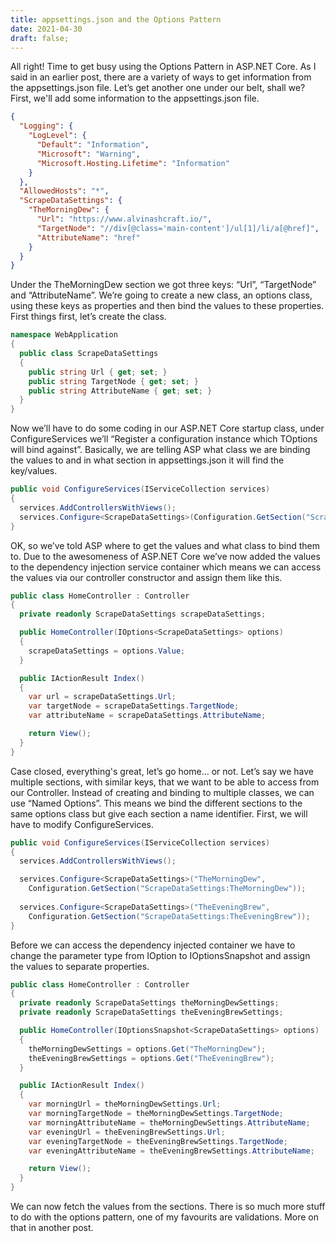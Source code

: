 ```yaml
---
title: appsettings.json and the Options Pattern
date: 2021-04-30
draft: false;
---
```

All right! Time to get busy using the Options Pattern in ASP.NET Core. As I said in an earlier post, there are a variety of ways to get information from the appsettings.json file. Let’s get another one under our belt, shall we? First, we'll add some information to the appsettings.json file.

```json
{
  "Logging": {
    "LogLevel": {
      "Default": "Information",
      "Microsoft": "Warning",
      "Microsoft.Hosting.Lifetime": "Information"
    }
  },
  "AllowedHosts": "*",
  "ScrapeDataSettings": {
    "TheMorningDew": {
      "Url": "https://www.alvinashcraft.io/",
      "TargetNode": "//div[@class='main-content']/ul[1]/li/a[@href]",
      "AttributeName": "href"
    }
  }
}
```

Under the TheMorningDew section we got three keys: “Url”, “TargetNode” and “AttributeName”. We’re going to create a new class, an options class, using these keys as properties and then bind the values to these properties. First things first, let’s create the class.

```csharp
namespace WebApplication
{
  public class ScrapeDataSettings
  {
    public string Url { get; set; }
    public string TargetNode { get; set; }
    public string AttributeName { get; set; }
  }
}
```

Now we’ll have to do some coding in our ASP.NET Core startup class, under ConfigureServices we’ll “Register a configuration instance which TOptions will bind against”. Basically, we are telling ASP what class we are binding the values to and in what section in appsettings.json it will find the key/values.

```csharp
public void ConfigureServices(IServiceCollection services)
{
  services.AddControllersWithViews();
  services.Configure<ScrapeDataSettings>(Configuration.GetSection("ScrapeDataSettings:TheMorningDew"));
}
```

OK, so we’ve told ASP where to get the values and what class to bind them to. Due to the awesomeness of ASP.NET Core we’ve now added the values to the dependency injection service container which means we can access the values via our controller constructor and assign them like this.

```csharp
public class HomeController : Controller
{
  private readonly ScrapeDataSettings scrapeDataSettings;

  public HomeController(IOptions<ScrapeDataSettings> options)
  {
    scrapeDataSettings = options.Value;
  }

  public IActionResult Index()
  {
    var url = scrapeDataSettings.Url;
    var targetNode = scrapeDataSettings.TargetNode;
    var attributeName = scrapeDataSettings.AttributeName;

    return View();
  }
}
```

Case closed, everything's great, let’s go home… or not.
Let’s say we have multiple sections, with similar keys, that we want to be able to access from our Controller. Instead of creating and binding to multiple classes, we can use “Named Options”. This means we bind the different sections to the same options class but give each section a name identifier. First, we will have to modify ConfigureServices.

```csharp
public void ConfigureServices(IServiceCollection services)
{
  services.AddControllersWithViews();

  services.Configure<ScrapeDataSettings>("TheMorningDew", 
    Configuration.GetSection("ScrapeDataSettings:TheMorningDew"));
            
  services.Configure<ScrapeDataSettings>("TheEveningBrew", 
    Configuration.GetSection("ScrapeDataSettings:TheEveningBrew"));
}
```

Before we can access the dependency injected container we have to change the parameter type from IOption to IOptionsSnapshot and assign the values to separate properties.

```csharp
public class HomeController : Controller
{
  private readonly ScrapeDataSettings theMorningDewSettings;
  private readonly ScrapeDataSettings theEveningBrewSettings;

  public HomeController(IOptionsSnapshot<ScrapeDataSettings> options)
  {
    theMorningDewSettings = options.Get("TheMorningDew");
    theEveningBrewSettings = options.Get("TheEveningBrew");
  }

  public IActionResult Index()
  {
    var morningUrl = theMorningDewSettings.Url;
    var morningTargetNode = theMorningDewSettings.TargetNode;
    var morningAttributeName = theMorningDewSettings.AttributeName;
    var eveningUrl = theEveningBrewSettings.Url;
    var eveningTargetNode = theEveningBrewSettings.TargetNode;
    var eveningAttributeName = theEveningBrewSettings.AttributeName;

    return View();
  }
}
```

We can now fetch the values from the sections. 
There is so much more stuff to do with the options pattern, one of my favourits are validations. More on that in another post.